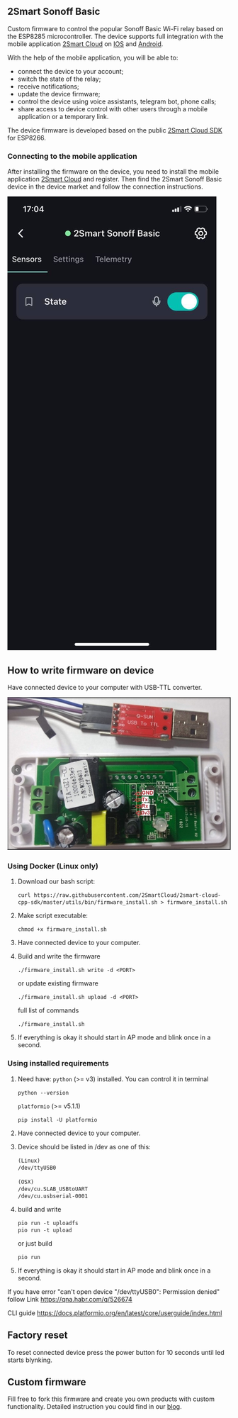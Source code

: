## 2Smart Sonoff Basic
Custom firmware to control the popular Sonoff Basic Wi-Fi relay based on the ESP8285 microcontroller. The device supports full integration with the mobile application [2Smart Cloud](https://2smart.com) on [IOS](https://apps.apple.com/ru/app/2smart-cloud/id1539188825) and [Android](https://play.google.com/store/apps/details?id=com.smart.microcloud.app&hl=ru&gl=US).

With the help of the mobile application, you will be able to:
- connect the device to your account;
- switch the state of the relay;
- receive notifications;
- update the device firmware;
- control the device using voice assistants, telegram bot, phone calls;
- share access to device control with other users through a mobile application or a temporary link.

The device firmware is developed based on the public [2Smart Cloud SDK](https://github.com/2SmartCloud/2smart-cloud-esp8266-boilerplate) for ESP8266.

### Connecting to the mobile application
After installing the firmware on the device, you need to install the mobile application [2Smart Cloud](https://2smart.com) and register. Then find the 2Smart Sonoff Basic device in the device market and follow the connection instructions. 

![screen](screen_basic.jpg)

## How to write firmware on device

Have connected device to your computer with USB-TTL converter.

![image](04.jpg)

### Using Docker (Linux only)
1. Download our bash script:
    ```
    curl https://raw.githubusercontent.com/2SmartCloud/2smart-cloud-cpp-sdk/master/utils/bin/firmware_install.sh > firmware_install.sh
    ```

2. Make script executable:
    ```
    chmod +x firmware_install.sh
    ```
3. Have connected device to your computer.

4. Build and write the firmware
    ```
    ./firmware_install.sh write -d <PORT>
    ```
    or update existing firmware
    ```
    ./firmware_install.sh upload -d <PORT>
    ```
    full list of commands
    ```
    ./firmware_install.sh
    ```

5. If everything is okay it should start in AP mode and blink once in a second.

### Using installed requirements
1. Need have:
    `python` (>= v3) installed. You can control it in terminal
    ```
    python --version
    ```

    `platformio` (>= v5.1.1)
    ```
    pip install -U platformio
    ```

2. Have connected device to your computer.

3. Device should be listed in /dev as one of this:

    ```
    (Linux)
    /dev/ttyUSB0

    (OSX)
    /dev/cu.SLAB_USBtoUART
    /dev/cu.usbserial-0001
    ```

4. build and write

    ```
    pio run -t uploadfs
    pio run -t upload
    ```

    or just build
    ```
    pio run
    ```

5. If everything is okay it should start in AP mode and blink once in a second.

If you have error "can't open device "/dev/ttyUSB0": Permission denied" follow Link https://qna.habr.com/q/526674

CLI guide https://docs.platformio.org/en/latest/core/userguide/index.html

## Factory reset
To reset connected device press the power button for 10 seconds until led starts blynking. 

## Custom firmware

Fill free to fork this firmware and create you own products with custom functionality.
Detailed instruction you could find in our [blog](https://2smart.com/blog/tpost/ebvsii6y21-how-to-write-firmware-for-an-iot-device).

